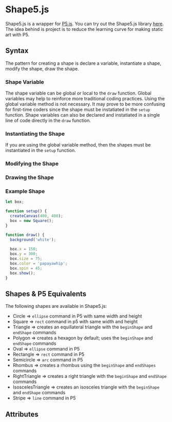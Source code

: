 # Shape5.js
Shape5.js is a wrapper for [P5.js](https://www.p5js.org). You can try out the Shape5.js library [here](https://editor.p5js.org/patrick/sketches/ByAcAtJ6X). The idea behind is project is to reduce the learning curve for making static art with P5.

## Syntax
The pattern for creating a shape is declare a variable, instantiate a shape, modify the shape, draw the shape.

### Shape Variable
The shape variable can be global or local to the `draw` function. Global variables may help to reinforce more traditional coding practices. Using the global variable method is not necessary. It may prove to be more confusing for first-time coders since the shape must be instatiated in the `setup` function. Shape variables can also be declared and instatiated in a single line of code directly in the `draw` function. 

### Instantiating the Shape
If you are using the global variable method, then the shapes must be instantiated in the `setup` function.

### Modifying the Shape

### Drawing the Shape

### Example Shape

~~~javascript
let box;

function setup() {
  createCanvas(400, 400);
  box = new Square();
}

function draw() {
  background('white');
  
  box.x = 150;
  box.y = 300;
  box.size = 75;
  box.color = 'papayawhip';
  box.spin = 45;
  box.show();
}
~~~

## Shapes & P5 Equivalents
The following shapes are available in Shape5.js:

* Circle => `ellipse` command in P5 with same width and height 
* Square => `rect` command in p5 with same width and height
* Triangle => creates an equillateral triangle with the `beginShape` and `endShape` commands
* Polygon => creates a hexagon by default; uses the `beginShape` and `endShape` commands
* Oval => `ellipse` command in P5
* Rectangle => `rect` command in P5
* Semicircle => `arc` command in P5
* Rhombus => creates a rhombus using the `beginShape` and `endShapes` commands
* RightTriangle => creates a right triangle with the `beginShape` and `endShape` commands
* IsoscelesTriangle => creates an isosceles triangle with the `beginShape` and `endShape` commands
* Stripe => `line` command in P5

## Attributes
